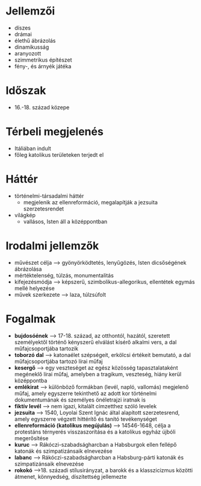 # Jellemzői
 - díszes
 - drámai
 - élethű ábrázolás
 - dinamikusság
 - aranyozott
 - szimmetrikus építészet
- fény-, és árnyék játéka

# Időszak
- 16.-18. század közepe
# Térbeli megjelenés
- Itáliában indult 
- főleg katolikus területeken terjedt el
# Háttér
- történelmi-társadalmi háttér
	- megjelenik az ellenreformáció, megalapítják a jezsuita szerzetesrendet
- világkép
	- vallásos, Isten áll a középpontban
# Irodalmi jellemzők
- művészet célja --> gyönyörködtetés, lenyűgözés, Isten dicsőségének ábrázolása
- mértéktelenség, túlzás, monumentalitás
- kifejezésmódja --> képszerű, szimbolikus-allegorikus, ellentétek egymás mellé helyezése
- művek szerkezete --> laza, túlzsúfolt
# Fogalmak
- **bujdosóének** --> 17-18. század, az otthontól, hazától, szeretett személyektől történő kényszerű elválást kísérő alkalmi vers, a dal műfajcsoportjába tartozik
- **toborzó dal** --> katonaélet szépségeit, erkölcsi értékeit bemutató, a dal műfajcsoportjába tartozó lírai műfaj
- **kesergő** --> egy veszteséget az egész közösség tapasztalataként megéneklő lírai műfaj, amelyben a tragikum, veszteség, hiány kerül középpontba
- **emlékirat** --> különböző formákban (levél, napló, vallomás) megjelenő műfaj, amely egyszerre tekinthető az adott kor történelmi dokumentumának és személyes önéletrajzi iratnak is 
- **fiktív levél** --> nem igazi, kitalált címzetthez szóló levelek
- **jezsuita** --> 1540, Loyolai Szent Ignác által alapított szerzetesrend, amely egyszerre végzett hittérítő és tanító tevékenységet
- **ellenreformáció (katolikus megújulás)** --> 14546-1648, célja a protestáns térnyerés visszaszorítása és a katolikus egyház újbóli megerősítése
- **kuruc** --> Rákóczi-szabadságharcban a Habsburgok ellen fellépő katonák és szimpatizánsaik elnevezése
- **labanc** --> Rákóczi-szabadságharcban a Habsburg-párti katonák és szimpatizánsaik elnevezése
- **rokokó** -->18. századi stílusirányzat, a barokk és a klasszicizmus közötti átmenet, könnyedség, díszítettség jellemezte